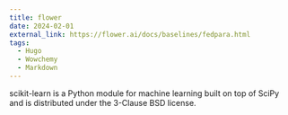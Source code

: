 ```yaml
---
title: flower
date: 2024-02-01
external_link: https://flower.ai/docs/baselines/fedpara.html
tags:
  - Hugo
  - Wowchemy
  - Markdown
---
```


scikit-learn is a Python module for machine learning built on top of SciPy and is distributed under the 3-Clause BSD license.

<!--more-->
